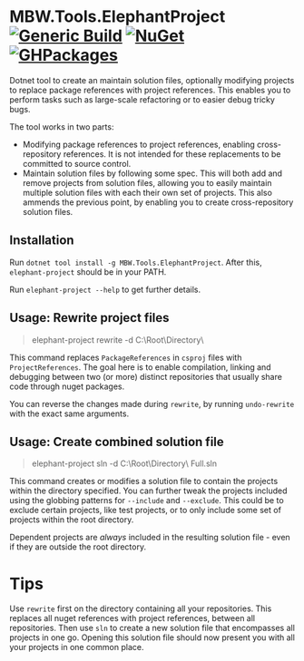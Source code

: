 # MBW.Tools.ElephantProject [![Generic Build](https://github.com/LordMike/MBW.Tools.ElephantProject/actions/workflows/dotnet.yml/badge.svg)](https://github.com/LordMike/MBW.Tools.ElephantProject/actions/workflows/dotnet.yml) [![NuGet](https://img.shields.io/nuget/v/MBW.Tools.ElephantProject.svg)](https://www.nuget.org/packages/MBW.Tools.ElephantProject) [![GHPackages](https://img.shields.io/badge/package-alpha-green)](https://github.com/LordMike/MBW.Tools.ElephantProject/packages/704608)

Dotnet tool to create an maintain solution files, optionally modifying projects to replace package references with project references. This enables you to perform tasks such as large-scale refactoring or to easier debug tricky bugs.

The tool works in two parts: 

* Modifying package references to project references, enabling cross-repository references. It is not intended for these replacements to be committed to source control.
* Maintain solution files by following some spec. This will both add and remove projects from solution files, allowing you to easily maintain multiple solution files with each their own set of projects. This also ammends the previous point, by enabling you to create cross-repository solution files.

## Installation

Run `dotnet tool install -g MBW.Tools.ElephantProject`. After this, `elephant-project` should be in your PATH.

Run `elephant-project --help` to get further details.

## Usage: Rewrite project files

> elephant-project rewrite -d C:\Root\Directory\

This command replaces `PackageReferences` in `csproj` files with `ProjectReferences`. The goal here is to enable compilation, linking and debugging between two (or more) distinct repositories that usually share code through nuget packages.

You can reverse the changes made during `rewrite`, by running `undo-rewrite` with the exact same arguments.

## Usage: Create combined solution file

> elephant-project sln -d C:\Root\Directory\ Full.sln

This command creates or modifies a solution file to contain the projects within the directory specified. You can further tweak the projects included using the globbing patterns for `--include` and `--exclude`. This could be to exclude certain projects, like test projects, or to only include some set of projects within the root directory.

Dependent projects are _always_ included in the resulting solution file - even if they are outside the root directory.

# Tips

Use `rewrite` first on the directory containing all your repositories. This replaces all nuget references with project references, between all repositories. Then use `sln` to create a new solution file that encompasses all projects in one go. Opening this solution file should now present you with all your projects in one common place.